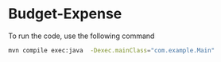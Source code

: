 # Budget-Expense

To run the code, use the following command

```bash
mvn compile exec:java  -Dexec.mainClass="com.example.Main"
```